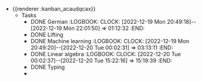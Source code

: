 - {{renderer :kanban_acaudqcax}}
	- Tasks
		- DONE German
		  :LOGBOOK:
		  CLOCK: [2022-12-19 Mon 20:49:18]--[2022-12-19 Mon 22:01:50] =>  01:12:32
		  :END:
		- DONE Lifting
		- DONE Machine learning
		  :LOGBOOK:
		  CLOCK: [2022-12-19 Mon 20:49:20]--[2022-12-20 Tue 00:02:31] =>  03:13:11
		  :END:
		- DONE Linear algebra
		  :LOGBOOK:
		  CLOCK: [2022-12-20 Tue 00:02:37]--[2022-12-20 Tue 15:22:16] =>  15:19:39
		  :END:
		- DONE Typing
		-